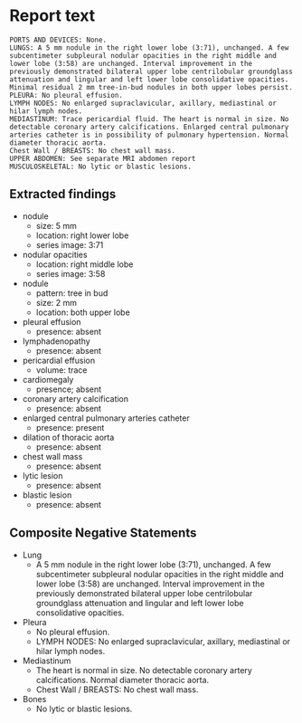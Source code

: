 # Report text

```text
PORTS AND DEVICES: None.
LUNGS: A 5 mm nodule in the right lower lobe (3:71), unchanged. A few subcentimeter subpleural nodular opacities in the right middle and lower lobe (3:58) are unchanged. Interval improvement in the previously demonstrated bilateral upper lobe centrilobular groundglass attenuation and lingular and left lower lobe consolidative opacities. Minimal residual 2 mm tree-in-bud nodules in both upper lobes persist.
PLEURA: No pleural effusion.
LYMPH NODES: No enlarged supraclavicular, axillary, mediastinal or hilar lymph nodes.
MEDIASTINUM: Trace pericardial fluid. The heart is normal in size. No detectable coronary artery calcifications. Enlarged central pulmonary arteries catheter is in possibility of pulmonary hypertension. Normal diameter thoracic aorta. 
Chest Wall / BREASTS: No chest wall mass.
UPPER ABDOMEN: See separate MRI abdomen report 
MUSCULOSKELETAL: No lytic or blastic lesions.
```

## Extracted findings

- nodule
  - size: 5 mm
  - location: right lower lobe
  - series image: 3:71
- nodular opacities
  - location: right middle lobe
  - series image: 3:58
- nodule
  - pattern: tree in bud
  - size: 2 mm
  - location: both upper lobe
- pleural effusion
  - presence: absent
- lymphadenopathy
  - presence: absent
- pericardial effusion
  - volume: trace
- cardiomegaly
  - presence; absent
- coronary artery calcification
  - presence: absent
- enlarged central pulmonary arteries catheter
  - presence: present
- dilation of thoracic aorta
  - presence: absent
- chest wall mass
  - presence: absent
- lytic lesion
  - presence: absent
- blastic lesion
  - presence: absent

## Composite Negative Statements

- Lung
  - A 5 mm nodule in the right lower lobe (3:71), unchanged. A few subcentimeter subpleural nodular opacities in the right middle and lower lobe (3:58) are unchanged. Interval improvement in the previously demonstrated bilateral upper lobe centrilobular groundglass attenuation and lingular and left lower lobe consolidative opacities.
- Pleura
  - No pleural effusion.
  - LYMPH NODES: No enlarged supraclavicular, axillary, mediastinal or hilar lymph nodes.
- Mediastinum
  - The heart is normal in size. No detectable coronary artery calcifications. Normal diameter thoracic aorta.
  - Chest Wall / BREASTS: No chest wall mass.
- Bones
  - No lytic or blastic lesions.
  